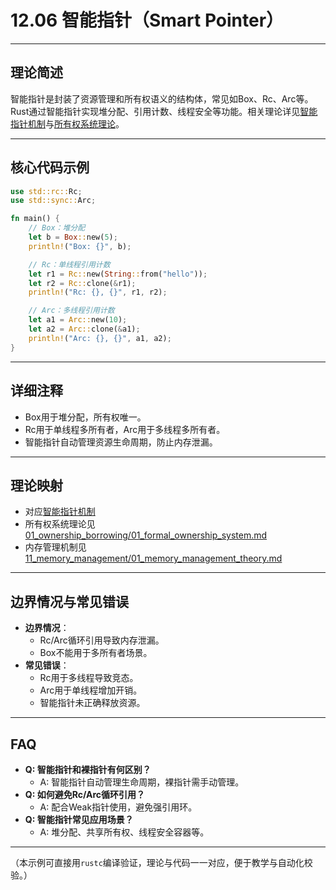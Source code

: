 # 12.06 智能指针（Smart Pointer）

---

## 理论简述

智能指针是封装了资源管理和所有权语义的结构体，常见如Box、Rc、Arc等。Rust通过智能指针实现堆分配、引用计数、线程安全等功能。相关理论详见[智能指针机制](../../11_memory_management/03_smart_pointer.md)与[所有权系统理论](../../01_ownership_borrowing/01_formal_ownership_system.md)。

---

## 核心代码示例

```rust
use std::rc::Rc;
use std::sync::Arc;

fn main() {
    // Box：堆分配
    let b = Box::new(5);
    println!("Box: {}", b);

    // Rc：单线程引用计数
    let r1 = Rc::new(String::from("hello"));
    let r2 = Rc::clone(&r1);
    println!("Rc: {}, {}", r1, r2);

    // Arc：多线程引用计数
    let a1 = Arc::new(10);
    let a2 = Arc::clone(&a1);
    println!("Arc: {}, {}", a1, a2);
}
```

---

## 详细注释

- Box用于堆分配，所有权唯一。
- Rc用于单线程多所有者，Arc用于多线程多所有者。
- 智能指针自动管理资源生命周期，防止内存泄漏。

---

## 理论映射

- 对应[智能指针机制](../../11_memory_management/03_smart_pointer.md)
- 所有权系统理论见[01_ownership_borrowing/01_formal_ownership_system.md](../../01_ownership_borrowing/01_formal_ownership_system.md)
- 内存管理机制见[11_memory_management/01_memory_management_theory.md](../../11_memory_management/01_memory_management_theory.md)

---

## 边界情况与常见错误

- **边界情况**：
  - Rc/Arc循环引用导致内存泄漏。
  - Box不能用于多所有者场景。
- **常见错误**：
  - Rc用于多线程导致竞态。
  - Arc用于单线程增加开销。
  - 智能指针未正确释放资源。

---

## FAQ

- **Q: 智能指针和裸指针有何区别？**
  - A: 智能指针自动管理生命周期，裸指针需手动管理。
- **Q: 如何避免Rc/Arc循环引用？**
  - A: 配合Weak指针使用，避免强引用环。
- **Q: 智能指针常见应用场景？**
  - A: 堆分配、共享所有权、线程安全容器等。

---

（本示例可直接用`rustc`编译验证，理论与代码一一对应，便于教学与自动化校验。）
